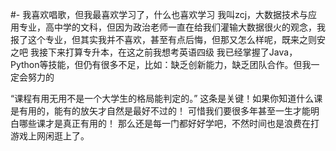 #-
我喜欢唱歌，但我最喜欢学习了，什么也喜欢学习
我叫zcj，大数据技术与应用专业，高中学的文科，但因为政治老师一直在给我们灌输大数据很火的观念，我报了这个专业，但其实我并不喜欢，甚至有点后悔，但那又怎么样呢，既来之则安之吧
我接下来打算专升本，在这之前我想考英语四级
我已经掌握了Java，Python等技能，但仍有很多不足，比如：缺乏创新能力，缺乏团队合作。但我一定会努力的

“课程有用无用不是一个大学生的格局能判定的。”
这条是关键！如果你知道什么课是有用的，能有的放矢才自然是最好不过的！
可惜我们要很多年甚至一生才能明白哪些课才是真正有用的！
那么还是每一门都好好学吧，不然时间也是浪费在打游戏上网闲逛上了。

